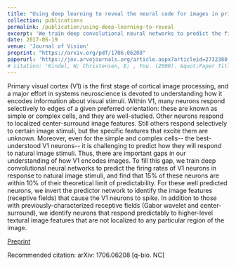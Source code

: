 ```yaml
---
title: "Using deep learning to reveal the neural code for images in primary visual cortex"
collection: publications
permalink: /publication/using-deep-learning-to-reveal
excerpt: 'We train deep convolutional neural networks to predict the firing rates of V1 neurons in response to natural images'
date: 2017-06-19
venue: 'Journal of Vision'
preprint: "https://arxiv.org/pdf/1706.06208"
paperurl: 'https://jov.arvojournals.org/article.aspx?articleid=2732380'
# citation: 'Kindel, W; Christensen, E; , You. (2009). &quot;Paper Title Number 1.&quot; <i>Journal 1</i>. 1(1).'
---
```


Primary visual cortex (V1) is the first stage of cortical image processing, and a major effort in systems neuroscience is devoted to understanding how it encodes information about visual stimuli. Within V1, many neurons respond selectively to edges of a given preferred orientation: these are known as simple or complex cells, and they are well-studied. Other neurons respond to localized center-surround image features. Still others respond selectively to certain image stimuli, but the specific features that excite them are unknown. Moreover, even for the simple and complex cells-- the best-understood V1 neurons-- it is challenging to predict how they will respond to natural image stimuli. Thus, there are important gaps in our understanding of how V1 encodes images. To fill this gap, we train deep convolutional neural networks to predict the firing rates of V1 neurons in response to natural image stimuli, and find that 15% of these neurons are within 10% of their theoretical limit of predictability. For these well predicted neurons, we invert the predictor network to identify the image features (receptive fields) that cause the V1 neurons to spike. In addition to those with previously-characterized receptive fields (Gabor wavelet and center-surround), we identify neurons that respond predictably to higher-level textural image features that are not localized to any particular region of the image.

[Preprint](https://arxiv.org/pdf/1706.06208)

Recommended citation: arXiv: 1706.06208 [q-bio. NC]
